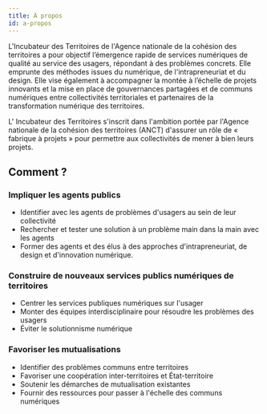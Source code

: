 ```yaml
---
title: À propos
id: a-propos
---
```

L'Incubateur des Territoires de l'Agence nationale de la cohésion des territoires a pour objectif l’émergence rapide de services numériques de qualité au service des usagers, répondant à des problèmes concrets. Elle emprunte des méthodes issues du numérique, de l'intrapreneuriat et du design. Elle vise également à accompagner la montée à l’échelle de projets innovants et la mise en place de gouvernances partagées et de communs numériques entre collectivités territoriales et partenaires de la transformation numérique des territoires.

L' Incubateur des Territoires s'inscrit dans l'ambition portée par l'Agence nationale de la cohésion des territoires (ANCT) d'assurer un rôle de « fabrique à projets » pour permettre aux collectivités de mener à bien leurs projets.

## Comment ?

### Impliquer les agents publics

* Identifier avec les agents de problèmes d'usagers au sein de leur collectivité
* Rechercher et tester une solution à un problème main dans la main avec les agents
* Former des agents et des élus à des approches d'intrapreneuriat, de design et d'innovation numérique.

### Construire de nouveaux services publics numériques de territoires

* Centrer les services publiques numériques sur l'usager
* Monter des équipes interdisciplinaire pour résoudre les problèmes des usagers
* Éviter le solutionnisme numérique

### Favoriser les mutualisations

* Identifier des problèmes communs entre territoires
* Favoriser une coopération inter-territoires et État-territoire
* Soutenir les démarches de mutualisation existantes
* Fournir des ressources pour passer à l'échelle des communs numériques